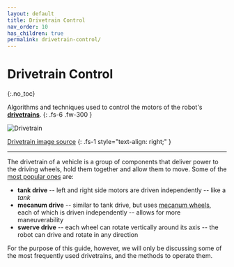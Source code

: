 ```yaml
---
layout: default
title: Drivetrain Control
nav_order: 10
has_children: true
permalink: drivetrain-control/
---
```


# Drivetrain Control
{:.no_toc}

Algorithms and techniques used to control the motors of the robot's **[drivetrains](https://en.wikipedia.org/wiki/Drivetrain)**.
{: .fs-6 .fw-300 }

![Drivetrain]({{site.baseurl}}/assets/images/drivetrain-control/drivetrain.png "Drivetrain")

[Drivetrain image source](https://pictures.topspeed.com/IMG/crop/201604/2017-audi-tt-rs-44_1600x0w.jpg)
{: .fs-1 style="text-align: right;" }

---

The drivetrain of a vehicle is a group of components that deliver power to the driving wheels, hold them together and allow them to move. Some of the [most popular ones](http://www.simbotics.org/resources/mobility/drivetrain-selection) are:
- **tank drive** -- left and right side motors are driven independently -- like a *tank*
- **mecanum drive** -- similar to tank drive, but uses [mecanum wheels](http://www.wcproducts.net/wheels-hubs/mecanum-wheels), each of which is driven independently -- allows for more maneuverability
- **swerve drive** -- each wheel can rotate vertically around its axis -- the robot can drive and rotate in any direction

For the purpose of this guide, however, we will only be discussing some of the most frequently used drivetrains, and the methods to operate them.
